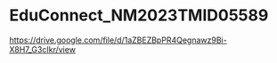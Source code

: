 # EduConnect_NM2023TMID05589
https://drive.google.com/file/d/1aZBEZBpPR4Qegnawz9Bi-X8H7_G3cIkr/view
